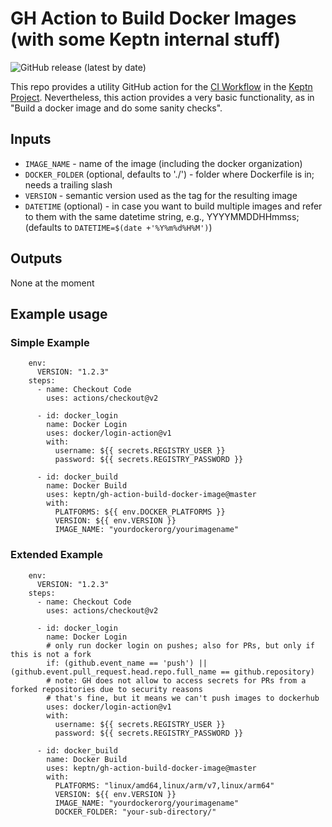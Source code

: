 # GH Action to Build Docker Images (with some Keptn internal stuff)
![GitHub release (latest by date)](https://img.shields.io/github/v/release/keptn/gh-action-build-docker-image)

This repo provides a utility GitHub action for the [CI Workflow](https://github.com/keptn/keptn/tree/master/.github/workflows) in the [Keptn Project](https://github.com/keptn). Nevertheless, this action provides a very basic functionality, as in "Build a docker image and do some sanity checks".

## Inputs

* `IMAGE_NAME` - name of the image (including the docker organization)
* `DOCKER_FOLDER` (optional, defaults to './') - folder where Dockerfile is in; needs a trailing slash
* `VERSION` - semantic version used as the tag for the resulting image
* `DATETIME` (optional) - in case you want to build multiple images and refer to them with the same datetime string, e.g., YYYYMMDDHHmmss; (defaults to `DATETIME=$(date +'%Y%m%d%H%M')`) 

## Outputs

None at the moment

## Example usage

### Simple Example

```
    env:
      VERSION: "1.2.3"
    steps:
      - name: Checkout Code
        uses: actions/checkout@v2

      - id: docker_login
        name: Docker Login
        uses: docker/login-action@v1
        with:
          username: ${{ secrets.REGISTRY_USER }}
          password: ${{ secrets.REGISTRY_PASSWORD }}

      - id: docker_build
        name: Docker Build
        uses: keptn/gh-action-build-docker-image@master
        with:
          PLATFORMS: ${{ env.DOCKER_PLATFORMS }}
          VERSION: ${{ env.VERSION }}
          IMAGE_NAME: "yourdockerorg/yourimagename"
```

### Extended Example

```
    env:
      VERSION: "1.2.3"
    steps:
      - name: Checkout Code
        uses: actions/checkout@v2

      - id: docker_login
        name: Docker Login
        # only run docker login on pushes; also for PRs, but only if this is not a fork
        if: (github.event_name == 'push') || (github.event.pull_request.head.repo.full_name == github.repository)
        # note: GH does not allow to access secrets for PRs from a forked repositories due to security reasons
        # that's fine, but it means we can't push images to dockerhub
        uses: docker/login-action@v1
        with:
          username: ${{ secrets.REGISTRY_USER }}
          password: ${{ secrets.REGISTRY_PASSWORD }}

      - id: docker_build
        name: Docker Build
        uses: keptn/gh-action-build-docker-image@master
        with:
          PLATFORMS: "linux/amd64,linux/arm/v7,linux/arm64"
          VERSION: ${{ env.VERSION }}
          IMAGE_NAME: "yourdockerorg/yourimagename"
          DOCKER_FOLDER: "your-sub-directory/"
```